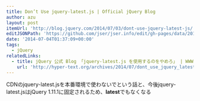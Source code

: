 ```yaml
---
title: Don’t Use jquery-latest.js | Official jQuery Blog
author: azu
layout: post
itemUrl: 'http://blog.jquery.com/2014/07/03/dont-use-jquery-latest-js/'
editJSONPath: 'https://github.com/jser/jser.info/edit/gh-pages/data/2014/07/index.json'
date: '2014-07-04T01:37:09+00:00'
tags:
  - jQuery
relatedLinks:
  - title: jQuery 公式 Blog 「jquery-latest.js を使用するのをやめろ」 | WWW WATCH
    url: 'http://hyper-text.org/archives/2014/07/dont_use_jquery_latest_js.shtml'
---
```

CDNのjquery-latest.jsを本番環境で使わないでという話と、今後jquery-latest.jsはjQuery 1.11.1に固定されるため、**latest**でもなくなる

